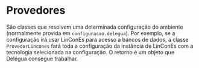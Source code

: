 # Provedores

São classes que resolvem uma determinada configuração do ambiente (normalmente provida em `configuracao.delegua`). Por exemplo, se a configuração irá usar LinConEs para acesso a bancos de dados, a classe `ProvedorLincones` fará toda a configuração da instância de LinConEs com a tecnologia selecionada na configuração. O retorno é um objeto que Delégua consegue trabalhar.